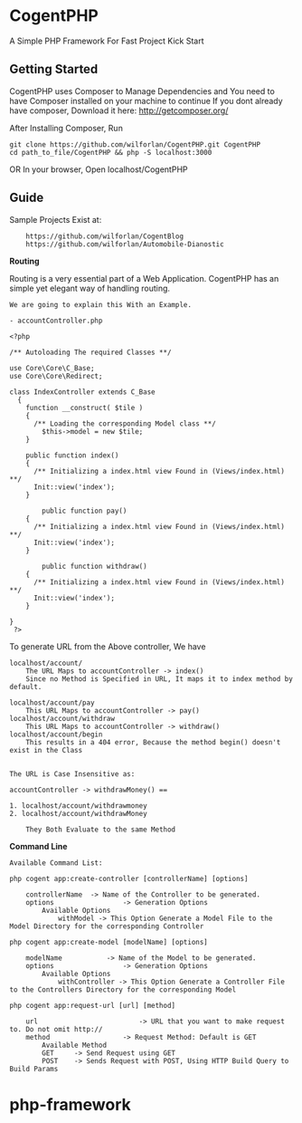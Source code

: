 # CogentPHP
A Simple PHP Framework For Fast Project Kick Start

## Getting Started

CogentPHP uses Composer to Manage Dependencies and You need to have Composer installed on your machine to continue
If you dont already have composer,
	Download it here: http://getcomposer.org/

After Installing Composer,
Run

	git clone https://github.com/wilforlan/CogentPHP.git CogentPHP
	cd path_to_file/CogentPHP && php -S localhost:3000

OR
In your browser, Open localhost/CogentPHP

## Guide

Sample Projects Exist at:


		https://github.com/wilforlan/CogentBlog
		https://github.com/wilforlan/Automobile-Dianostic


**Routing**

Routing is a very essential part of a Web Application. CogentPHP has an simple yet elegant way of handling routing.

	We are going to explain this With an Example.

	- accountController.php

	<?php

	/** Autoloading The required Classes **/

	use Core\Core\C_Base;
	use Core\Core\Redirect;

	class IndexController extends C_Base
	  {
	  	function __construct( $tile )
	  	{
	      /** Loading the corresponding Model class **/
	  		$this->model = new $tile;
	  	}

	  	public function index()
	  	{
	      /** Initializing a index.html view Found in (Views/index.html) **/
	      Init::view('index');
	  	}

			public function pay()
	  	{
	      /** Initializing a index.html view Found in (Views/index.html) **/
	      Init::view('index');
	  	}

			public function withdraw()
	  	{
	      /** Initializing a index.html view Found in (Views/index.html) **/
	      Init::view('index');
	  	}

	}
	 ?>

To generate URL from the Above controller, We have

	localhost/account/
		The URL Maps to accountController -> index()
		Since no Method is Specified in URL, It maps it to index method by default.

	localhost/account/pay
	 	This URL Maps to accountController -> pay()
	localhost/account/withdraw
	 	This URL Maps to accountController -> withdraw()
	localhost/account/begin
	 	This results in a 404 error, Because the method begin() doesn't exist in the Class


	The URL is Case Insensitive as:

	accountController -> withdrawMoney() ==

	1. localhost/account/withdrawmoney
	2. localhost/account/withdrawMoney

		They Both Evaluate to the same Method

**Command Line**

	Available Command List:

	php cogent app:create-controller [controllerName] [options]

		controllerName 	-> Name of the Controller to be generated.
		options 				-> Generation Options
			Available Options
				withModel -> This Option Generate a Model File to the Model Directory for the corresponding Controller

	php cogent app:create-model [modelName] [options]

		modelName 			-> Name of the Model to be generated.
		options 				-> Generation Options
			Available Options
				withController -> This Option Generate a Controller File to the Controllers Directory for the corresponding Model

	php cogent app:request-url [url] [method]

		url 						-> URL that you want to make request to. Do not omit http://
		method	 				-> Request Method: Default is GET
			Available Method
			GET 	-> Send Request using GET
			POST 	-> Sends Request with POST, Using HTTP Build Query to Build Params
# php-framework
